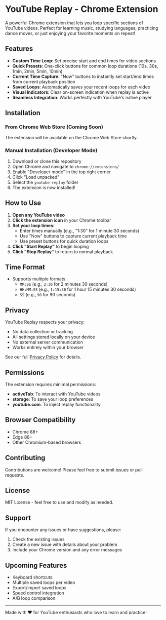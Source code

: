 # YouTube Replay - Chrome Extension

A powerful Chrome extension that lets you loop specific sections of YouTube videos. Perfect for learning music, studying languages, practicing dance moves, or just enjoying your favorite moments on repeat!

## Features

- **Custom Time Loop**: Set precise start and end times for video sections
- **Quick Presets**: One-click buttons for common loop durations (10s, 30s, 1min, 2min, 5min, 10min)
- **Current Time Capture**: "Now" buttons to instantly set start/end times from current playback position
- **Saved Loops**: Automatically saves your recent loops for each video
- **Visual Indicators**: Clear on-screen indication when replay is active
- **Seamless Integration**: Works perfectly with YouTube's native player

## Installation

### From Chrome Web Store (Coming Soon)
The extension will be available on the Chrome Web Store shortly.

### Manual Installation (Developer Mode)
1. Download or clone this repository
2. Open Chrome and navigate to `chrome://extensions/`
3. Enable "Developer mode" in the top right corner
4. Click "Load unpacked"
5. Select the `youtube-replay` folder
6. The extension is now installed!

## How to Use

1. **Open any YouTube video**
2. **Click the extension icon** in your Chrome toolbar
3. **Set your loop times**:
   - Enter times manually (e.g., "1:30" for 1 minute 30 seconds)
   - Use "Now" buttons to capture current playback time
   - Use preset buttons for quick duration loops
4. **Click "Start Replay"** to begin looping
5. **Click "Stop Replay"** to return to normal playback

## Time Format

- Supports multiple formats:
  - `MM:SS` (e.g., `2:30` for 2 minutes 30 seconds)
  - `HH:MM:SS` (e.g., `1:15:30` for 1 hour 15 minutes 30 seconds)
  - `SS` (e.g., `90` for 90 seconds)

## Privacy

YouTube Replay respects your privacy:
- No data collection or tracking
- All settings stored locally on your device
- No external server communication
- Works entirely within your browser

See our full [Privacy Policy](PRIVACY_POLICY.md) for details.

## Permissions

The extension requires minimal permissions:
- **activeTab**: To interact with YouTube videos
- **storage**: To save your loop preferences
- **youtube.com**: To inject replay functionality

## Browser Compatibility

- Chrome 88+
- Edge 88+
- Other Chromium-based browsers

## Contributing

Contributions are welcome! Please feel free to submit issues or pull requests.

## License

MIT License - feel free to use and modify as needed.

## Support

If you encounter any issues or have suggestions, please:
1. Check the existing issues
2. Create a new issue with details about your problem
3. Include your Chrome version and any error messages

## Upcoming Features

- Keyboard shortcuts
- Multiple saved loops per video
- Export/import saved loops
- Speed control integration
- A/B loop comparison

---

Made with ❤️ for YouTube enthusiasts who love to learn and practice!
